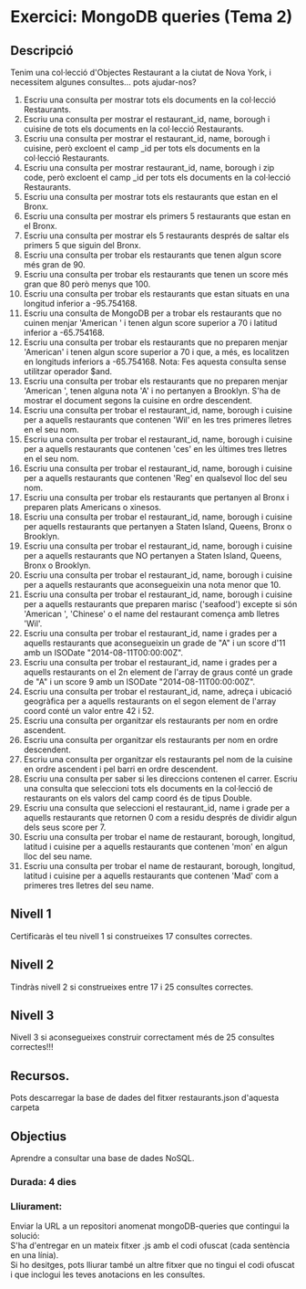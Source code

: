 # Exercici: MongoDB queries (Tema 2)
## Descripció
Tenim una col·lecció d'Objectes Restaurant a la ciutat de Nova York, i necessitem algunes consultes... pots ajudar-nos?
1. Escriu una consulta per mostrar tots els documents en la col·lecció Restaurants.
2. Escriu una consulta per mostrar el restaurant_id, name, borough i cuisine de tots els documents en la col·lecció Restaurants.
3. Escriu una consulta per mostrar el restaurant_id, name, borough i cuisine, però excloent el camp _id per tots els documents en la col·lecció Restaurants.
4. Escriu una consulta per mostrar restaurant_id, name, borough i zip code, però excloent el camp _id per tots els documents en la col·lecció Restaurants.
5. Escriu una consulta per mostrar tots els restaurants que estan en el Bronx.
6. Escriu una consulta per mostrar els primers 5 restaurants que estan en el Bronx.
7. Escriu una consulta per mostrar els 5 restaurants després de saltar els primers 5 que siguin del Bronx.
8. Escriu una consulta per trobar els restaurants que tenen algun score més gran de 90.
9. Escriu una consulta per trobar els restaurants que tenen un score més gran que 80 però menys que 100.
10. Escriu una consulta per trobar els restaurants que estan situats en una longitud inferior a -95.754168.
11. Escriu una consulta de MongoDB per a trobar els restaurants que no cuinen menjar 'American ' i tenen algun score superior a 70 i latitud inferior a -65.754168.
12. Escriu una consulta per trobar els restaurants que no preparen menjar 'American' i tenen algun score superior a 70 i que, a més, es localitzen en longituds inferiors a -65.754168. Nota: Fes aquesta consulta sense utilitzar operador $and.
13. Escriu una consulta per trobar els restaurants que no preparen menjar 'American ', tenen alguna nota 'A' i no pertanyen a Brooklyn. S'ha de mostrar el document segons la cuisine en ordre descendent.
14. Escriu una consulta per trobar el restaurant_id, name, borough i cuisine per a aquells restaurants que contenen 'Wil' en les tres primeres lletres en el seu nom.
15. Escriu una consulta per trobar el restaurant_id, name, borough i cuisine per a aquells restaurants que contenen 'ces' en les últimes tres lletres en el seu nom.
16. Escriu una consulta per trobar el restaurant_id, name, borough i cuisine per a aquells restaurants que contenen 'Reg' en qualsevol lloc del seu nom.
17. Escriu una consulta per trobar els restaurants que pertanyen al Bronx i preparen plats Americans o xinesos.
18. Escriu una consulta per trobar el restaurant_id, name, borough i cuisine per aquells restaurants que pertanyen a Staten Island, Queens, Bronx o Brooklyn.
19. Escriu una consulta per trobar el restaurant_id, name, borough i cuisine per a aquells restaurants que NO pertanyen a Staten Island, Queens, Bronx o Brooklyn.
20. Escriu una consulta per trobar el restaurant_id, name, borough i cuisine per a aquells restaurants que aconsegueixin una nota menor que 10.
21. Escriu una consulta per trobar el restaurant_id, name, borough i cuisine per a aquells restaurants que preparen marisc ('seafood') excepte si són 'American ', 'Chinese' o el name del restaurant comença amb lletres 'Wil'.
22. Escriu una consulta per trobar el restaurant_id, name i grades per a aquells restaurants que aconsegueixin un grade de "A" i un score d'11 amb un ISODate "2014-08-11T00:00:00Z".
23. Escriu una consulta per trobar el restaurant_id, name i grades per a aquells restaurants on el 2n element de l'array de graus conté un grade de "A" i un score 9 amb un ISODate "2014-08-11T00:00:00Z".
24. Escriu una consulta per trobar el restaurant_id, name, adreça i ubicació geogràfica per a aquells restaurants on el segon element de l'array coord conté un valor entre 42 i 52.
25. Escriu una consulta per organitzar els restaurants per nom en ordre ascendent.
25. Escriu una consulta per organitzar els restaurants per nom en ordre descendent.
27. Escriu una consulta per organitzar els restaurants pel nom de la cuisine en ordre ascendent i pel barri en ordre descendent.
28. Escriu una consulta per saber si les direccions contenen el carrer.
Escriu una consulta que seleccioni tots els documents en la col·lecció de restaurants on els valors del camp coord és de tipus Double.
29. Escriu una consulta que seleccioni el restaurant_id, name i grade per a aquells restaurants que retornen 0 com a residu després de dividir algun dels seus score per 7.
30. Escriu una consulta per trobar el name de restaurant, borough, longitud, latitud i cuisine per a aquells restaurants que contenen 'mon' en algun lloc del seu name.
31. Escriu una consulta per trobar el name de restaurant, borough, longitud, latitud i cuisine per a aquells restaurants que contenen 'Mad' com a primeres tres lletres del seu name.
## Nivell 1
Certificaràs el teu nivell 1 si construeixes 17 consultes correctes.
## Nivell 2
Tindràs nivell 2 si construeixes entre 17 i 25 consultes correctes.
## Nivell 3
Nivell 3 si aconsegueixes construir correctament més de 25 consultes correctes!!!
## Recursos.
Pots descarregar la base de dades del fitxer restaurants.json d'aquesta carpeta
## Objectius
Aprendre a consultar una base de dades NoSQL.
### Durada: 4 dies
### Lliurament:
Enviar la URL a un repositori anomenat mongoDB-queries que contingui la solució:   
S'ha d'entregar en un mateix fitxer .js amb el codi ofuscat (cada sentència en una línia).   
Si ho desitges, pots lliurar també un altre fitxer que no tingui el codi ofuscat i que inclogui les teves anotacions en les consultes.
